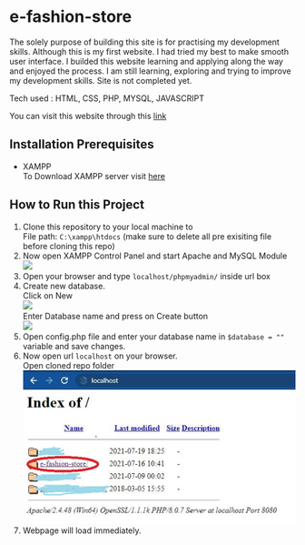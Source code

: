 # e-fashion-store
The solely purpose of building this site is for practising my development skills. Although this is my first website. I had tried my best to make smooth user interface. I builded this website learning and applying along the way and enjoyed the process. I am still learning, exploring and trying to improve my development skills. Site is not completed yet.

Tech used : HTML, CSS, PHP, MYSQL, JAVASCRIPT

You can visit this website through this <a href="http://e-fashion-store.epizy.com/">link</a>
## Installation Prerequisites
- XAMPP
  <br />
To Download XAMPP server visit [here](https://www.apachefriends.org/index.html)

## How to Run this Project

1. Clone this repository to your local machine to <br />
    File path: ` C:\xampp\htdocs ` (make sure to delete all pre exisiting file before cloning this repo)
2. Now open XAMPP Control Panel and start Apache and MySQL Module<br />
   <img src="https://www.phpflow.com/wp-content/uploads/2020/03/xampp-port-changes.png" width="550px"><br />
3. Open your browser and type `localhost/phpmyadmin/` inside url box
4. Create new database.<br />
   Click on New<br />
   <img src="https://www.homeandlearn.co.uk/php/images/database/phpMyAdmin_start_screen2.gif" width="550px"><br />
   Enter Database name and press on Create button<br />
   <img src="https://www.android-examples.com/wp-content/uploads/2015/12/create-database.png" width="550px">
5. Open config.php file and enter your database name in `$database = ""` variable and save changes.
6. Now open url `localhost` on your browser.<br />
   Open cloned repo folder<br />
    <img src="./img/page.jpg" width="550px">
7. Webpage will load immediately.
